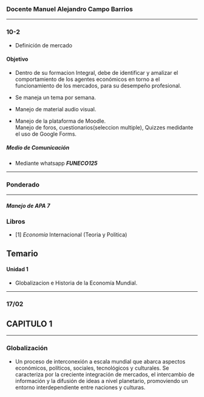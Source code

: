 ### Docente Manuel Alejandro Campo Barrios
---
###  10-2

* Definición de mercado

#### Objetivo
* Dentro de su formacion Integral, debe de identificar y amalizar el comportamiento de los agentes económicos en torno a el funcionamiento de los mercados, para su desempeño profesional.

* Se maneja un tema por semana.
* Manejo de material audio visual.
* Manejo de la plataforma de Moodle.\
Manejo de foros, cuestionarios(seleccion multiple), Quizzes medidante el uso de Google Forms.
##### Medio de Comunicación
* Mediante whatsapp _***FUNECO125***_
---
### Ponderado

---
#### _Manejo de APA 7_

### Libros
* [1]  *Economía*  Internacional (Teoria y Politica)


## Temario
#### Unidad 1
* Globalizacion e Historia de la Economía Mundial.


-----

### 17/02

## CAPITULO 1
---
### Globalización
 - Un proceso de interconexión a escala mundial que abarca aspectos económicos, políticos, sociales, tecnológicos y culturales. Se caracteriza por la creciente integración de mercados, el intercambio de información y la difusión de ideas a nivel planetario, promoviendo un entorno interdependiente entre naciones y culturas.
